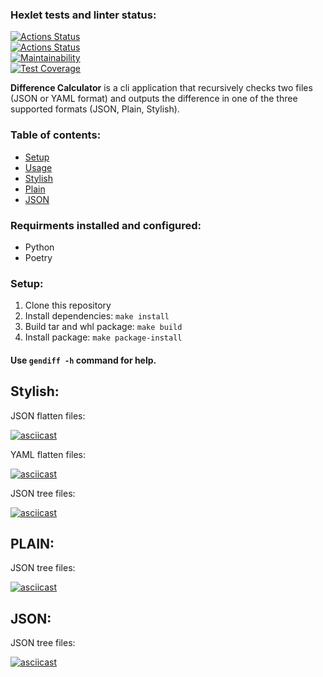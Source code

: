 ### Hexlet tests and linter status:  
[![Actions Status](https://github.com/NikolayZemelko/python-project-50/workflows/hexlet-check/badge.svg)](https://github.com/NikolayZemelko/python-project-50/actions)  
[![Actions Status](https://github.com/NikolayZemelko/python-project-50/workflows/main-check/badge.svg)](https://github.com/NikolayZemelko/python-project-50/actions)  
[![Maintainability](https://api.codeclimate.com/v1/badges/cc556c89127e5fdfabe8/maintainability)](https://codeclimate.com/github/NikolayZemelko/python-project-50/maintainability)  
[![Test Coverage](https://api.codeclimate.com/v1/badges/cc556c89127e5fdfabe8/test_coverage)](https://codeclimate.com/github/NikolayZemelko/python-project-50/test_coverage)  
  
  **Difference Calculator** is a cli application that recursively checks two files (JSON or YAML format) and outputs the difference in one of the three supported formats (JSON, Plain, Stylish).

### Table of contents:
- [Setup](https://github.com/NikolayZemelko/python-project-50#setup)
- [Usage](https://github.com/NikolayZemelko/python-project-50#use)
- [Stylish](https://github.com/NikolayZemelko/python-project-50#stylish)
- [Plain](https://github.com/NikolayZemelko/python-project-50#plain)
- [JSON](https://github.com/NikolayZemelko/python-project-50#json)

### Requirments installed and configured:

- Python
- Poetry

### Setup:

1. Clone this repository
2. Install dependencies: `make install`
3. Build tar and whl package: `make build`
4. Install package: `make package-install`

#### Use `gendiff -h` command for help.
## Stylish:  

JSON flatten files:

[![asciicast](https://asciinema.org/a/KNm2uTR7H6FwlFIxxxuNpQ5kh.svg)](https://asciinema.org/a/KNm2uTR7H6FwlFIxxxuNpQ5kh)  

YAML flatten files:

[![asciicast](https://asciinema.org/a/535705.svg)](https://asciinema.org/a/535705)  

JSON tree files:  

[![asciicast](https://asciinema.org/a/553467.svg)](https://asciinema.org/a/553467)  
## PLAIN:  
JSON tree files:  

[
![asciicast](https://asciinema.org/a/554538.svg)](https://asciinema.org/a/554538)  

## JSON: 

JSON tree files:

[![asciicast](https://asciinema.org/a/554622.svg)](https://asciinema.org/a/554622)